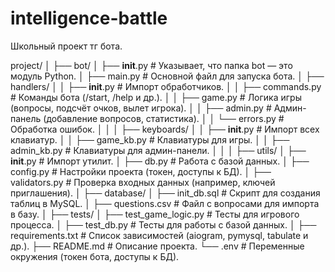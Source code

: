 # intelligence-battle
Школьный проект тг бота.

project/
│
├── bot/
│   ├── __init__.py        # Указывает, что папка bot — это модуль Python.
│   ├── main.py            # Основной файл для запуска бота.
│   ├── handlers/
│   │   ├── __init__.py    # Импорт обработчиков.
│   │   ├── commands.py    # Команды бота (/start, /help и др.).
│   │   ├── game.py        # Логика игры (вопросы, подсчёт очков, вылет игрока).
│   │   ├── admin.py       # Админ-панель (добавление вопросов, статистика).
│   │   └── errors.py      # Обработка ошибок.
│   │
│   ├── keyboards/
│   │   ├── __init__.py    # Импорт всех клавиатур.
│   │   ├── game_kb.py     # Клавиатуры для игры.
│   │   ├── admin_kb.py    # Клавиатуры для админ-панели.
│   │
│   ├── utils/
│       ├── __init__.py    # Импорт утилит.
│       ├── db.py          # Работа с базой данных.
│       ├── config.py      # Настройки проекта (токен, доступы к БД).
│       ├── validators.py  # Проверка входных данных (например, ключей приглашения).
│
├── database/
│   ├── init_db.sql        # Скрипт для создания таблиц в MySQL.
│   ├── questions.csv      # Файл с вопросами для импорта в базу.
│
├── tests/
│   ├── test_game_logic.py # Тесты для игрового процесса.
│   ├── test_db.py         # Тесты для работы с базой данных.
│
├── requirements.txt       # Список зависимостей (aiogram, pymysql, tabulate и др.).
├── README.md              # Описание проекта.
└── .env                   # Переменные окружения (токен бота, доступы к БД).
